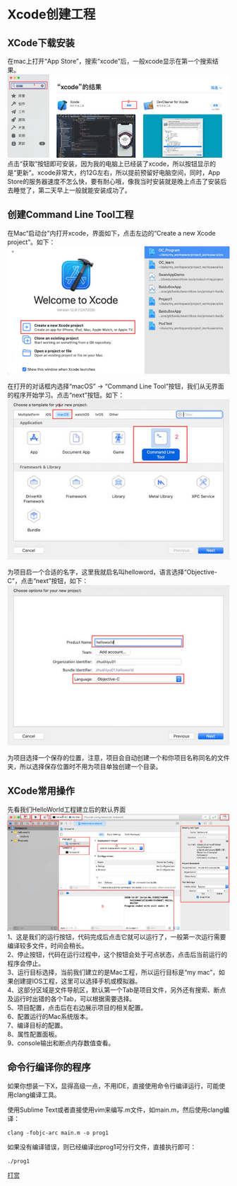 # Xcode创建工程

## XCode下载安装
在mac上打开“App Store”，搜索“xcode”后，一般xcode显示在第一个搜索结果。  
![install](images/xcode_download.jpg)  
点击“获取”按钮即可安装，因为我的电脑上已经装了xcode，所以按钮显示的是“更新”。xcode非常大，约12G左右，所以提前预留好电脑空间，同时，App Store的服务器速度不怎么快，要有耐心哦，像我当时安装就是晚上点击了安装后去睡觉了，第二天早上一般就能安装成功了。

## 创建Command Line Tool工程
在Mac“启动台”内打开xcode，界面如下，点击左边的“Create a new Xcode project”。如下：
![创建工程](images/xcode_create_project.jpg)

在打开的对话框内选择“macOS” -> “Command Line Tool”按钮，我们从无界面的程序开始学习。点击“next”按钮。如下：
![Command Line Tool](images/xcode_create_command_line.jpg)

为项目启一个合适的名字，这里我就启名叫helloword，语言选择“Objective-C”，点击“next”按钮，如下：  
![project name](images/xcode_projec_name.jpg)

为项目选择一个保存的位置，注意，项目会自动创建一个和你项目名称同名的文件夹，所以选择保存位置时不用为项目单独创建一个目录。

## XCode常用操作
先看我们HelloWorld工程建立后的默认界面  
![xcode ui 1](images/xcode_interface_1.jpg)  
1、这是我们的运行按钮，代码完成后点击它就可以运行了，一般第一次运行需要编译较多文件，时间会稍长。  
2、停止按钮，代码在运行过程中，这个按钮会处于可点状态，点击后当前运行的程序会停止。  
3、运行目标选择，当前我们建立的是Mac工程，所以运行目标是“my mac”，如果创建提IOS工程，这里可以选择手机或模拟器。  
4、这部分区域是文件导航区，默认第一个Tab是项目文件，另外还有搜索、断点及运行时出错的各个Tab，可以根据需要选择。  
5、项目配置，点击后在右边展示项目的相关配置。  
6、配置运行的Mac系统版本。  
7、编译目标的配置。  
8、属性配置面板。  
9、console输出和断点内存数值查看。  

## 命令行编译你的程序
如果你想装一下X，显得高级一点，不用IDE，直接使用命令行编译运行，可能使用clang编译工具。

使用Sublime Text或者直接使用vim来编写.m文件，如main.m，然后使用clang编译：

```
clang -fobjc-arc main.m -o prog1
```

如果没有编译错误，则已经编译出prog1可分行文件，直接执行即可：

```
./prog1
```

[打赏](../include/donate.md ':include')